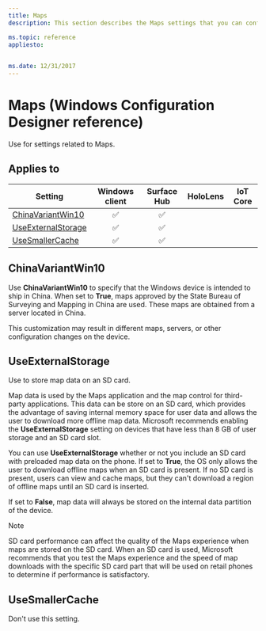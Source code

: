 ```yaml
---
title: Maps
description: This section describes the Maps settings that you can configure in provisioning packages for Windows 10 using Windows Configuration Designer. 

ms.topic: reference
appliesto: 
 

ms.date: 12/31/2017
--- 
```


# Maps (Windows Configuration Designer reference) 

Use for settings related to Maps.  

## Applies to 

| Setting   | Windows client | Surface Hub | HoloLens | IoT Core |
| --- | :---: | :---: | :---: | :---: |
| [ChinaVariantWin10](#chinavariantwin10) | ✅  | ✅ |  |  |
| [UseExternalStorage](#useexternalstorage) | ✅  | ✅ |  |  |
| [UseSmallerCache](#usesmallercache) | ✅  | ✅ |  |  | 


## ChinaVariantWin10 

Use **ChinaVariantWin10** to specify that the Windows device is intended to ship in China. When set to **True**, maps approved by the State Bureau of Surveying and Mapping in China are used. These maps are obtained from a server located in China. 

This customization may result in different maps, servers, or other configuration changes on the device. 


## UseExternalStorage 

Use to store map data on an SD card. 

Map data is used by the Maps application and the map control for third-party applications. This data can be store on an SD card, which provides the advantage of saving internal memory space for user data and allows the user to download more offline map data. Microsoft recommends enabling the **UseExternalStorage** setting on devices that have less than 8 GB of user storage and an SD card slot. 

You can use **UseExternalStorage** whether or not you include an SD card with preloaded map data on the phone. If set to **True**, the OS only allows the user to download offline maps when an SD card is present. If no SD card is present, users can view and cache maps, but they can't download a region of offline maps until an SD card is inserted. 

If set to **False**, map data will always be stored on the internal data partition of the device. 

>[!NOTE]
>SD card performance can affect the quality of the Maps experience when maps are stored on the SD card. When an SD card is used, Microsoft recommends that you test the Maps experience and the speed of map downloads with the specific SD card part that will be used on retail phones to determine if performance is satisfactory. 

## UseSmallerCache 

Don't use this setting.
